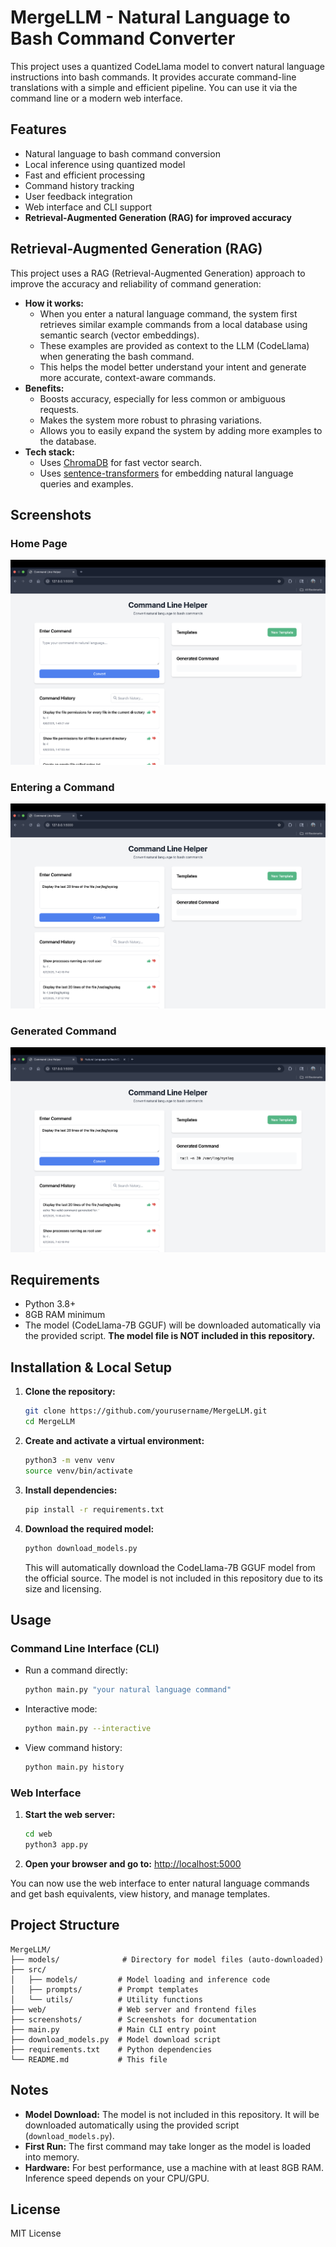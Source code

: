 # MergeLLM - Natural Language to Bash Command Converter

This project uses a quantized CodeLlama model to convert natural language instructions into bash commands. It provides accurate command-line translations with a simple and efficient pipeline. You can use it via the command line or a modern web interface.

## Features

- Natural language to bash command conversion
- Local inference using quantized model
- Fast and efficient processing
- Command history tracking
- User feedback integration
- Web interface and CLI support
- **Retrieval-Augmented Generation (RAG) for improved accuracy**

## Retrieval-Augmented Generation (RAG)

This project uses a RAG (Retrieval-Augmented Generation) approach to improve the accuracy and reliability of command generation:

- **How it works:**
  - When you enter a natural language command, the system first retrieves similar example commands from a local database using semantic search (vector embeddings).
  - These examples are provided as context to the LLM (CodeLlama) when generating the bash command.
  - This helps the model better understand your intent and generate more accurate, context-aware commands.
- **Benefits:**
  - Boosts accuracy, especially for less common or ambiguous requests.
  - Makes the system more robust to phrasing variations.
  - Allows you to easily expand the system by adding more examples to the database.
- **Tech stack:**
  - Uses [ChromaDB](https://www.trychroma.com/) for fast vector search.
  - Uses [sentence-transformers](https://www.sbert.net/) for embedding natural language queries and examples.

## Screenshots

### Home Page
![Home](screenshots/1-home.png)

### Entering a Command
![Command Input](screenshots/2-command.png)

### Generated Command
![Result](screenshots/3-result.png)

## Requirements

- Python 3.8+
- 8GB RAM minimum
- The model (CodeLlama-7B GGUF) will be downloaded automatically via the provided script. **The model file is NOT included in this repository.**

## Installation & Local Setup

1. **Clone the repository:**
   ```bash
   git clone https://github.com/yourusername/MergeLLM.git
   cd MergeLLM
   ```

2. **Create and activate a virtual environment:**
   ```bash
   python3 -m venv venv
   source venv/bin/activate
   ```

3. **Install dependencies:**
   ```bash
   pip install -r requirements.txt
   ```

4. **Download the required model:**
   ```bash
   python download_models.py
   ```
   This will automatically download the CodeLlama-7B GGUF model from the official source. The model is not included in this repository due to its size and licensing.

## Usage

### Command Line Interface (CLI)

- Run a command directly:
  ```bash
  python main.py "your natural language command"
  ```
- Interactive mode:
  ```bash
  python main.py --interactive
  ```
- View command history:
  ```bash
  python main.py history
  ```

### Web Interface

1. **Start the web server:**
   ```bash
   cd web
   python3 app.py
   ```
2. **Open your browser and go to:**
   [http://localhost:5000](http://localhost:5000)

You can now use the web interface to enter natural language commands and get bash equivalents, view history, and manage templates.

## Project Structure

```
MergeLLM/
├── models/              # Directory for model files (auto-downloaded)
├── src/
│   ├── models/         # Model loading and inference code
│   ├── prompts/        # Prompt templates
│   └── utils/          # Utility functions
├── web/                # Web server and frontend files
├── screenshots/        # Screenshots for documentation
├── main.py             # Main CLI entry point
├── download_models.py  # Model download script
├── requirements.txt    # Python dependencies
└── README.md           # This file
```

## Notes
- **Model Download:** The model is not included in this repository. It will be downloaded automatically using the provided script (`download_models.py`).
- **First Run:** The first command may take longer as the model is loaded into memory.
- **Hardware:** For best performance, use a machine with at least 8GB RAM. Inference speed depends on your CPU/GPU.

## License

MIT License 